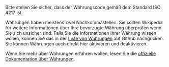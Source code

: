 Bitte stellen Sie sicher, dass der Währungscode gemäß dem Standard ISO 4217 ist.

Währungen haben meistens zwei Nachkommastellen. Sie sollten Wikipedia für weitere Informationen über Ihre bevorzugte Währung überprüfen wenn Sie sich unsicher sind. Falls Sie die Informationen Ihrer Währung wissen wollen, können Sie das in der [Liste von Währungen](https://github.com/xsolla/currency-format/blob/master/currency-format.json) auf Github nachgucken. Sie können Währungen auch direkt hier aktivieren und deaktivieren.

Wenn Sie mehr über Währungen erfahren wollen, lesen Sie die [offizielle Dokumentation über Währungen](https://docs.firefly-iii.org/concepts/currencies).